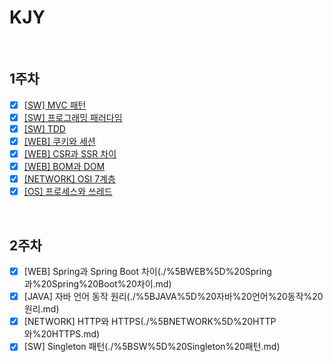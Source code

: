 # KJY

<br/>

## 1주차

- [x] [[SW] MVC 패턴](./%5BSW%5D%20MVC%20패턴.md)
- [x] [[SW] 프로그래밍 패러다임](./%5BSW%5D%20프로그래밍%20패러다임.md)
- [x] [[SW] TDD](./%5BSW%5D%20TDD.md)
- [x] [[WEB] 쿠키와 세션](./%5BWEB%5D%20쿠키와%20세션.md)
- [x] [[WEB] CSR과 SSR 차이](./%5BWEB%5D%20CSR과%20SSR%20차이.md)
- [x] [[WEB] BOM과 DOM](./%5BWEB%5D%20BOM과%20DOM.md)
- [x] [[NETWORK] OSI 7계층](./%5BNETWORK%5D%20OSI%207계층.md)
- [x] [[OS] 프로세스와 쓰레드](./%5BOS%5D%20프로세스와%20쓰레드.md)

<br/>

## 2주차

- [x] [WEB] Spring과 Spring Boot 차이(./%5BWEB%5D%20Spring과%20Spring%20Boot%20차이.md)
- [x] [JAVA] 자바 언어 동작 원리(./%5BJAVA%5D%20자바%20언어%20동작%20원리.md)
- [x] [NETWORK] HTTP와 HTTPS(./%5BNETWORK%5D%20HTTP와%20HTTPS.md)
- [x] [SW] Singleton 패턴(./%5BSW%5D%20Singleton%20패턴.md)

<br/>

